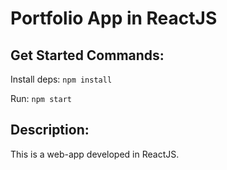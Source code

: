 # Portfolio App in ReactJS


## Get Started Commands:

Install deps: `npm install`

Run: `npm start`

## Description:

This is a web-app developed in ReactJS. 
